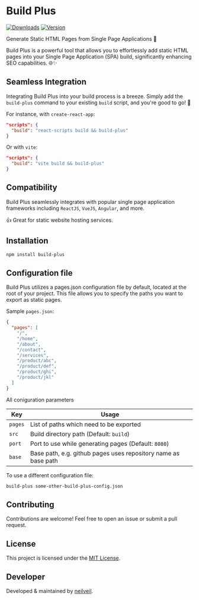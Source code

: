 # Build Plus

[![Downloads](https://img.shields.io/npm/dm/build-plus.svg)](https://www.npmjs.com/package/build-plus) [![Version](https://img.shields.io/npm/v/build-plus.svg)](https://www.npmjs.com/package/build-plus)

Generate Static HTML Pages from Single Page Applications 🚀

Build Plus is a powerful tool that allows you to effortlessly add static HTML pages into your Single Page Application (SPA) build, significantly enhancing SEO capabilities. 🌐✨

## Seamless Integration

Integrating Build Plus into your build process is a breeze. Simply add the `build-plus` command to your existing `build` script, and you're good to go! 🎉

For instance, with `create-react-app`:

```json
"scripts": {
  "build": "react-scripts build && build-plus"
}
```

Or with `vite`:

```json
"scripts": {
  "build": "vite build && build-plus"
}
```

## Compatibility

Build Plus seamlessly integrates with popular single page application frameworks including `ReactJS`, `VueJS`, `Angular`, and more.

👍 Great for static website hosting services.

## Installation

```bash
npm install build-plus
```

## Configuration file

Build Plus utilizes a pages.json configuration file by default, located at the root of your project. This file allows you to specify the paths you want to export as static pages.

Sample `pages.json`:

```json
{
  "pages": [
    "/",
    "/home",
    "/about",
    "/contact",
    "/services",
    "/product/abc",
    "/product/def",
    "/product/ghi",
    "/product/jkl"
  ]
}
```

All coniguration parameters

| Key     | Usage                                                          |
| ------- | -------------------------------------------------------------- |
| `pages` | List of paths which need to be exported                        |
| `src`   | Build directory path (Default: `build`)                        |
| `port`  | Port to use while generating pages (Default: `8080`)           |
| `base`  | Base path, e.g. github pages uses repository name as base path |

To use a different configuration file:

```bash
build-plus some-other-build-plus-config.json
```

## Contributing

Contributions are welcome! Feel free to open an issue or submit a pull request.

## License

This project is licensed under the [MIT License](./license.txt).

## Developer

Developed & maintained by [neilveil](https://github.com/neilveil).
